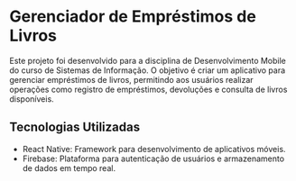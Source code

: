 # Gerenciador de Empréstimos de Livros

Este projeto foi desenvolvido para a disciplina de Desenvolvimento Mobile do curso de Sistemas de Informação. O objetivo é criar um aplicativo para gerenciar empréstimos de livros, permitindo aos usuários realizar operações como registro de empréstimos, devoluções e consulta de livros disponíveis.

## Tecnologias Utilizadas

- React Native: Framework para desenvolvimento de aplicativos móveis.
- Firebase: Plataforma para autenticação de usuários e armazenamento de dados em tempo real.
